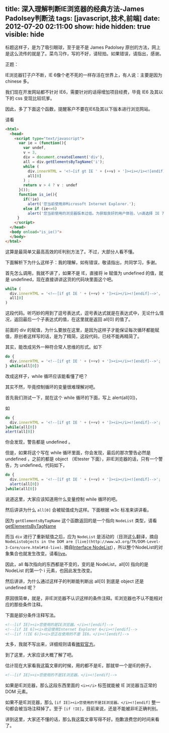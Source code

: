 title: 深入理解判断IE浏览器的经典方法-James Padolsey判断法
tags: [javascript,技术,前端]
date: 2012-07-20 02:11:00
show: hide
hidden: true
visible: hide
---

标题这样子，是为了吸引眼球，至于是不是 James Padolsey 原创的方法，网上是这么流传的就是了。菜鸟习作，写的不好，请轻拍。如果错误，请指出，感谢。
<!--more-->
正题：

IE浏览器钉子户不断，IE 6像个老不死的一样存活在世界上，有人说：主要是因为 chinese 多。

我们现在开发网站都不针对 IE6，需要针对的话得增加项目经费，毕竟 IE6 及其以下的 css 变现比较坑爹。

因此，多了下面这个函数，提醒客户不要在IE6及其以下版本进行浏览网站。

请看

```html
<html>
  <head>
    <script type="text/javascript">
      var ie = (function(){
        var undef,
        v = 3,
        div = document.createElement('div'),
        all = div.getElementsByTagName('i');
        while (
          div.innerHTML = '<!—[if gt IE ' + (++v) + ']><i></i><![endif]—>',
          all[0]
        ) ;
        return v > 4 ? v : undef
      }());
      function is_ie(){
        if(!ie)
          alert('您当前使用非Microsoft Internet Explorer.');
        else if (ie<=6)
          alert('您当前使用的浏览器版本过低。为获取良好的用户体验，\n请选择 IE 7.0 及其以上版本的Microsoft Internet Explorer.');
  　　}
    </script>
  </head>
  <body onload="is_ie()">
  </body>
</html>
```


这算是最简单又最高高效的IE判别方法了。不过，大部分人看不懂。

下面解析下为什么这样子：我的理解，如有错误，敬请指出，共同学习，多谢。

首先怎么调用，我就不讲了，如果不是 IE，直接将 ie 赋值为 undefined 的值，就是 undefined，现在直接讲讲这货的代码块里面这个吧。

```javascript
while (
  div.innerHTML = '<!—-[if gt IE ' + (++v) + ']><i></i><![endif]-—>',
  all[0]
)
```

这段代码。听巧妙的用到了逗号表达式，逗号表达式就是在表达式中，无论什么情况，返回最后一个子表达式的值，在这里就是返回 all[0] 的值了。

前面的 div 的赋值，为什么要放在这里，是因为这样子才能保证每次循环都能赋值，原创者这样写的话，是为了精简，这段代码，已经不能再精简了。

其实，能改成另外一种符合常人思维的形式。如下

```javascript
do {
  div.innerHTML = '<!--[if gt IE ' + (++v) + ']><i></i><![endif]-->';
} while(all[0])
```

改成这样子，while 循环应该能看懂了吧？

其实不然，毕竟控制循环的变量很难理解对吧。

首先我们测试一下，就在这个 while 循环的下面，写上 alert(all[0])，

如

```javascript
do {
  div.innerHTML = '<!--[if gt IE ' + (++v) + ']><i></i><![endif]-->';
}while(all[0])
alert(all[0])
```

你会发现，警告都是 undefined 。

但是，如果将这个写在 while 循环里面，你会发现，最后的那次警告必然是 undefined ，之前的都是 object （IEtester 下面），非IE浏览器的话，只有一个警告，为 undefined。代码如下，

```javascript
do {
  div.innerHTML = '<!--[if gt IE ' + (++v) + ']><i></i><![endif]-->';
  alert(all[0])
}while(all[0])
```

说道这里，大家应该知道用什么变量控制 while 循环的吧。

然后讲讲为什么 `all[0]` 会被赋值成为这样。下面根据 w3c 标准来讲讲看。

因为 `getElementsByTagName` 这个函数返回的是一个指向 `NodeList` 类型，请看[getElementsByTagName](http://www.w3.org/TR/DOM-Level-3-Core/core.html#ID-A6C9094 "getElementsByTagName")

而当 `div` 进行了重新赋值之后，应为 `NodeList`  是活动的（目测这么翻译，摘自 `NodeListobjects in the DOM are [live](http://www.w3.org/TR/DOM-Level-3-Core/core.html#td-live)`. 摘自[Interface NodeList](http://www.w3.org/TR/DOM-Level-3-Core/core.html#ID-536297177)），所以整个NodeList的对象集合也就发生改变。请看[live](http://www.w3.org/TR/DOM-Level-3-Core/core.html#td-live)。

因此，all 每次指向的东西都是不变的，变的是 NodeList，all[0] 指向的是 NodeList 的第一个 i 元素，也因此发生改变。

然后讲讲，为什么通过这样子的判断能判断出 all[0] 到底是 object 还是 undefined 呢？

原因很简单，就是，非IE浏览器不认识这样的条件注释。IE浏览器也不认不能相对应的那些条件注释。

下面是部分条件注释写法。

```html
<!--[if IE]><i>您使用的是IE浏览器。</i><![endif]-->
<!--[if IE 6]><i>欢迎使用Internet Explorer 6</i><![endif]-->
<!--[if !(IE 6)]><i>您正在使用的不是 IE6。</i><![endif]-->
```

太多，我就不写出来，详细规则请看[微软官方](http://msdn.microsoft.com/en-us/library/ms537512(VS.85).aspx)。

到了这里，大家应该大概了解了吧。

估计现在大家看我这篇文章的时候，用的都不是IE，那就举一个是IE的例子。

```html
<!--[if IE]><i>您使用的不是IE浏览器。</i><![endif]-->
```

如果是IE浏览器，那么这段东西里面的 `<i></i>` 标签就能被 IE 浏览器当正常的 DOM 元素。

如果不是IE浏览器，那么 `[if IE]><i>您使用的不是IE浏览器。</i><![endif]` 整一句都会被当场注释掉了。至于 `[if !IE]`，目前来说，还是不能被非IE正确判别。

讲到这里，大家还不懂的话，那么我这篇文章写得不好。抱歉浪费您的时间来看了。
